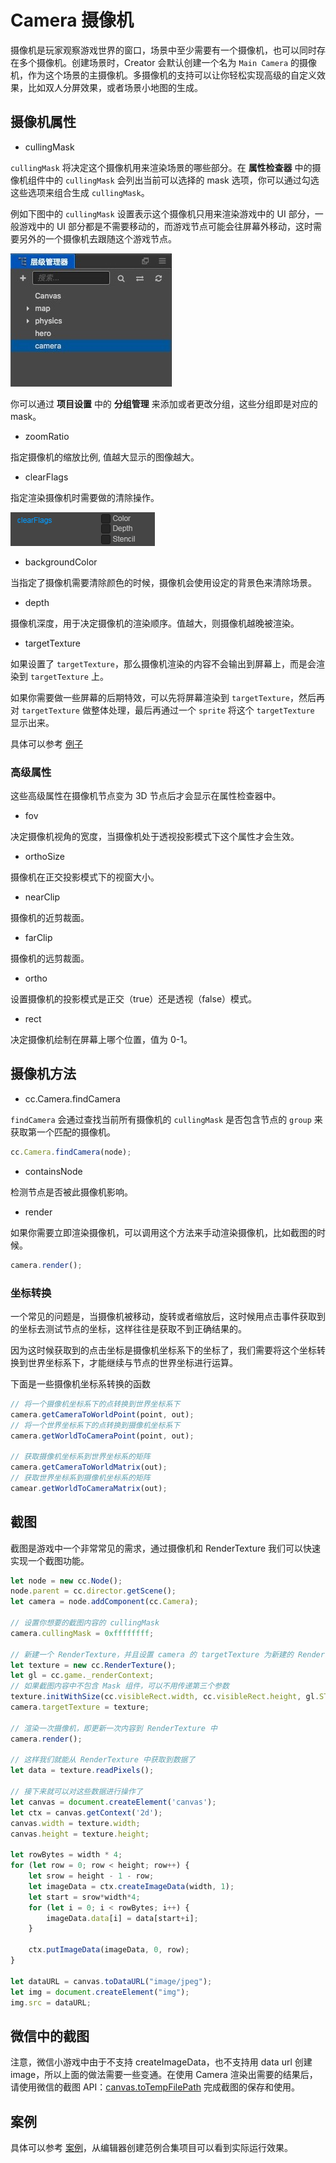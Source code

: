 # Camera 摄像机

摄像机是玩家观察游戏世界的窗口，场景中至少需要有一个摄像机，也可以同时存在多个摄像机。创建场景时，Creator 会默认创建一个名为 `Main Camera` 的摄像机，作为这个场景的主摄像机。多摄像机的支持可以让你轻松实现高级的自定义效果，比如双人分屏效果，或者场景小地图的生成。

## 摄像机属性

- cullingMask

`cullingMask` 将决定这个摄像机用来渲染场景的哪些部分。在 **属性检查器** 中的摄像机组件中的 `cullingMask` 会列出当前可以选择的 mask 选项，你可以通过勾选这些选项来组合生成 `cullingMask`。

例如下图中的 `cullingMask` 设置表示这个摄像机只用来渲染游戏中的 UI 部分，一般游戏中的 UI 部分都是不需要移动的，而游戏节点可能会往屏幕外移动，这时需要另外的一个摄像机去跟随这个游戏节点。

![camera-1](./camera/camera-1.png)

你可以通过 **项目设置** 中的 **分组管理** 来添加或者更改分组，这些分组即是对应的 mask。

- zoomRatio

指定摄像机的缩放比例, 值越大显示的图像越大。

- clearFlags

指定渲染摄像机时需要做的清除操作。

![camera-2](./camera/camera-2.png)

- backgroundColor

当指定了摄像机需要清除颜色的时候，摄像机会使用设定的背景色来清除场景。

- depth

摄像机深度，用于决定摄像机的渲染顺序。值越大，则摄像机越晚被渲染。

- targetTexture

如果设置了 `targetTexture`，那么摄像机渲染的内容不会输出到屏幕上，而是会渲染到 `targetTexture` 上。

如果你需要做一些屏幕的后期特效，可以先将屏幕渲染到 `targetTexture`，然后再对 `targetTexture` 做整体处理，最后再通过一个 `sprite` 将这个 `targetTexture` 显示出来。

具体可以参考 [例子](https://github.com/cocos-creator/example-cases/blob/next/assets/cases/07_render_texture/render_to_sprite.js#L31)

### 高级属性

这些高级属性在摄像机节点变为 3D 节点后才会显示在属性检查器中。

- fov

决定摄像机视角的宽度，当摄像机处于透视投影模式下这个属性才会生效。

- orthoSize

摄像机在正交投影模式下的视窗大小。

- nearClip

摄像机的近剪裁面。

- farClip

摄像机的远剪裁面。

- ortho

设置摄像机的投影模式是正交（true）还是透视（false）模式。

- rect

决定摄像机绘制在屏幕上哪个位置，值为 0-1。

## 摄像机方法

- cc.Camera.findCamera

`findCamera` 会通过查找当前所有摄像机的 `cullingMask` 是否包含节点的 `group` 来获取第一个匹配的摄像机。

```javascript
cc.Camera.findCamera(node);
```

- containsNode

检测节点是否被此摄像机影响。

- render

如果你需要立即渲染摄像机，可以调用这个方法来手动渲染摄像机，比如截图的时候。

```javascript
camera.render();
```

### 坐标转换

一个常见的问题是，当摄像机被移动，旋转或者缩放后，这时候用点击事件获取到的坐标去测试节点的坐标，这样往往是获取不到正确结果的。

因为这时候获取到的点击坐标是摄像机坐标系下的坐标了，我们需要将这个坐标转换到世界坐标系下，才能继续与节点的世界坐标进行运算。

下面是一些摄像机坐标系转换的函数

```javascript
// 将一个摄像机坐标系下的点转换到世界坐标系下
camera.getCameraToWorldPoint(point, out);
// 将一个世界坐标系下的点转换到摄像机坐标系下
camera.getWorldToCameraPoint(point, out);

// 获取摄像机坐标系到世界坐标系的矩阵
camera.getCameraToWorldMatrix(out);
// 获取世界坐标系到摄像机坐标系的矩阵
camear.getWorldToCameraMatrix(out);
```

## 截图

截图是游戏中一个非常常见的需求，通过摄像机和 RenderTexture 我们可以快速实现一个截图功能。

```javascript
let node = new cc.Node();
node.parent = cc.director.getScene();
let camera = node.addComponent(cc.Camera);

// 设置你想要的截图内容的 cullingMask
camera.cullingMask = 0xffffffff;

// 新建一个 RenderTexture，并且设置 camera 的 targetTexture 为新建的 RenderTexture，这样 camera 的内容将会渲染到新建的 RenderTexture 中。
let texture = new cc.RenderTexture();
let gl = cc.game._renderContext;
// 如果截图内容中不包含 Mask 组件，可以不用传递第三个参数
texture.initWithSize(cc.visibleRect.width, cc.visibleRect.height, gl.STENCIL_INDEX8);
camera.targetTexture = texture;

// 渲染一次摄像机，即更新一次内容到 RenderTexture 中
camera.render();

// 这样我们就能从 RenderTexture 中获取到数据了
let data = texture.readPixels();

// 接下来就可以对这些数据进行操作了
let canvas = document.createElement('canvas');
let ctx = canvas.getContext('2d');
canvas.width = texture.width;
canvas.height = texture.height;

let rowBytes = width * 4;
for (let row = 0; row < height; row++) {
    let srow = height - 1 - row;
    let imageData = ctx.createImageData(width, 1);
    let start = srow*width*4;
    for (let i = 0; i < rowBytes; i++) {
        imageData.data[i] = data[start+i];
    }

    ctx.putImageData(imageData, 0, row);
}

let dataURL = canvas.toDataURL("image/jpeg");
let img = document.createElement("img");
img.src = dataURL;

```

## 微信中的截图

注意，微信小游戏中由于不支持 createImageData，也不支持用 data url 创建 image，所以上面的做法需要一些变通。在使用 Camera 渲染出需要的结果后，请使用微信的截图 API：[canvas.toTempFilePath](https://developers.weixin.qq.com/minigame/dev/document/render/canvas/Canvas.toTempFilePath.html) 完成截图的保存和使用。

## 案例

具体可以参考 [案例](https://github.com/cocos-creator/example-cases/blob/next/assets/cases/07_render_texture/render_to_canvas.js)，从编辑器创建范例合集项目可以看到实际运行效果。